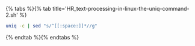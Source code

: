 {% tabs %}{% tab title='HR_text-processing-in-linux-the-uniq-command-2.sh' %}

```sh
uniq -c | sed "s/^[[:space:]]*//g"
```

{% endtab %}{% endtabs %}
